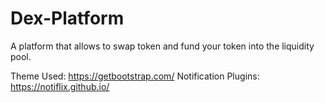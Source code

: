 # Dex-Platform
A platform that allows to swap token and fund your token into the liquidity pool.

Theme Used: https://getbootstrap.com/
Notification Plugins: https://notiflix.github.io/
